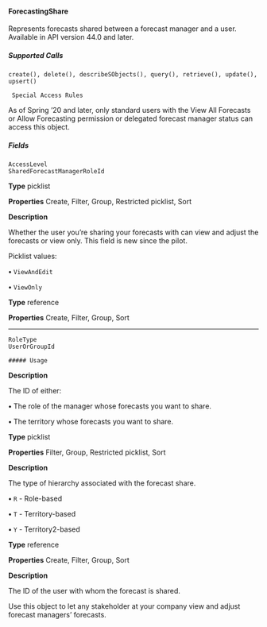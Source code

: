 #### ForecastingShare

Represents forecasts shared between a forecast manager and a user. Available in API version 44.0 and later.

##### Supported Calls
```
create(), delete(), describeSObjects(), query(), retrieve(), update(), upsert()

 Special Access Rules

```
As of Spring ’20 and later, only standard users with the View All Forecasts or Allow Forecasting permission or delegated forecast manager
status can access this object.

##### Fields

```
AccessLevel
SharedForecastManagerRoleId

```

**Type**
picklist

**Properties**
Create, Filter, Group, Restricted picklist, Sort

**Description**

Whether the user you’re sharing your forecasts with can view and adjust the
forecasts or view only. This field is new since the pilot.

Picklist values:

**•** `ViewAndEdit`

**•** `ViewOnly`

**Type**
reference

**Properties**
Create, Filter, Group, Sort


-----

```
RoleType
UserOrGroupId

##### Usage

```

**Description**

The ID of either:

**•** The role of the manager whose forecasts you want to share.

**•** The territory whose forecasts you want to share.

**Type**
picklist

**Properties**
Filter, Group, Restricted picklist, Sort

**Description**

The type of hierarchy associated with the forecast share.

**•** `R`  - Role-based

**•** `T`  - Territory-based

**•** `Y`  - Territory2-based

**Type**
reference

**Properties**
Create, Filter, Group, Sort

**Description**

The ID of the user with whom the forecast is shared.


Use this object to let any stakeholder at your company view and adjust forecast managers’ forecasts.
